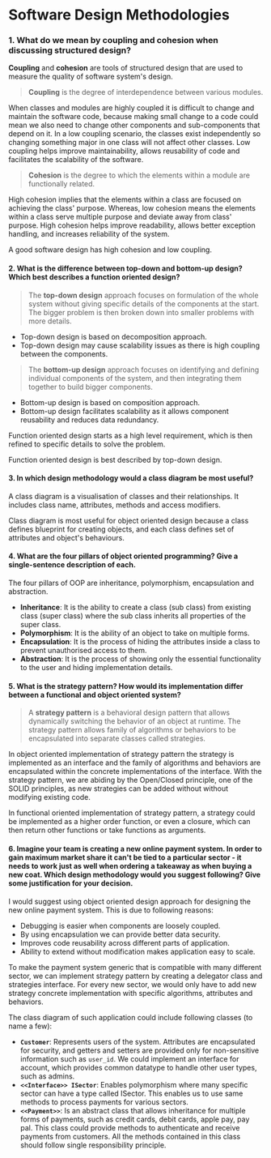 # Software Design Methodologies

### 1. What do we mean by coupling and cohesion when discussing structured design?

**Coupling** and **cohesion** are tools of structured design that are used to measure the quality of software system's design. 

> **Coupling** is the degree of interdependence between various modules.

When classes and modules are highly coupled it is difficult to change and maintain the software code, because making small change to a code could mean we also need to change other components and sub-components that depend on it. In a low coupling scenario, the classes exist independently so changing something major in one class will not affect other classes.
Low coupling helps improve maintainability, allows reusability of code and facilitates the scalability of the software.


> **Cohesion** is the degree to which the elements within a module are functionally related.

High cohesion implies that the elements within a class are focused on achieving the class' purpose. Whereas, low cohesion means the elements within a class serve multiple purpose and deviate away from class' purpose. High cohesion helps improve readability, allows better exception handling, and increases reliability of the system.

A good software design has high cohesion and low coupling.


#### 2. What is the difference between top-down and bottom-up design? Which best describes a function oriented design?

> The **top-down design** approach focuses on formulation of the whole system without giving specific details of the components at the start. The bigger problem is then broken down into smaller problems with more details.

- Top-down design is based on decomposition approach.
- Top-down design may cause scalability issues as there is high coupling between the components.


> The **bottom-up design** approach focuses on identifying and defining individual components of the system, and then integrating them together to build bigger components. 

- Bottom-up design is based on composition approach.
- Bottom-up design facilitates scalability as it allows component reusability and reduces data redundancy.


Function oriented design starts as a high level requirement, which is then refined to specific details to solve the problem. 

Function oriented design is best described by top-down design.


#### 3. In which design methodology would a class diagram be most useful?

A class diagram is a visualisation of classes and their relationships. It includes class name, attributes, methods and access modifiers.

Class diagram is most useful for object oriented design because a class defines blueprint for creating objects, and each class defines set of attributes and object's behaviours.


#### 4. What are the four pillars of object oriented programming? Give a single-sentence description of each.

The four pillars of OOP are inheritance, polymorphism, encapsulation and abstraction.

- **Inheritance**: It is the ability to create a class (sub class) from existing class (super class) where the sub class inherits all properties of the super class.
- **Polymorphism**: It is the ability of an object to take on multiple forms.
- **Encapsulation**: It is the process of hiding the attributes inside a class to prevent unauthorised access to them.
- **Abstraction**: It is the process of showing only the essential functionality to the user and hiding implementation details.



#### 5. What is the strategy pattern? How would its implementation differ between a functional and object oriented system?

> A **strategy pattern** is a behavioral design pattern that allows dynamically switching the behavior of an object at runtime. The strategy pattern allows family of algorithms or behaviors to be encapsulated into separate classes called strategies.

In object oriented implementation of strategy pattern the strategy is implemented as an interface and the family of algorithms and behaviors are encapsulated within the concrete implementations of the interface. With the strategy pattern, we are abiding by the Open/Closed principle, one of the SOLID principles, as new strategies can be added without without modifying existing code.

In functional oriented implementation of strategy pattern, a strategy could be implemented as a higher order function, or even a closure, which can then return other functions or take functions as arguments.


#### 6. Imagine your team is creating a new online payment system. In order to gain maximum market share it can't be tied to a particular sector - it needs to work just as well when ordering a takeaway as when buying a new coat. Which design methodology would you suggest following? Give some justification for your decision.

I would suggest using object oriented design approach for designing the new online payment system. This is due to following reasons:

- Debugging is easier when components are loosely coupled.
- By using encapsulation we can provide better data security.
- Improves code reusability across different parts of application.
- Ability to extend without modification makes application easy to scale.

To make the payment system generic that is compatible with many different sector, we can implement strategy pattern by creating a delegator class and strategies interface. For every new sector, we would only have to add new strategy concrete implementation with specific algorithms, attributes and behaviors.

The class diagram of such application could include following classes (to name a few): 

- **`Customer`**: Represents users of the system. Attributes are encapsulated for security, and getters and setters are provided only for non-sensitive information such as `user_id`. We could implement an interface for account, which provides common datatype to handle other user types, such as admins.
- **`<<Interface>> ISector`**: Enables polymorphism where many specific sector can have a type called ISector. This enables us to use same methods to process payments for various sectors.
- **`<<Payment>>`**: Is an abstract class that allows inheritance for multiple forms of payments, such as credit cards, debit cards, apple pay, pay pal. This class could provide methods to authenticate and receive payments from customers. All the methods contained in this class should follow single responsibility principle.

